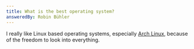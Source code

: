 ```yaml
---
title: What is the best operating system?
answeredBy: Robin Bühler
---
```


I really like Linux based operating systems, especially [Arch Linux](https://archlinux.org/), because of the freedom to look into everything.
